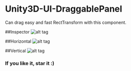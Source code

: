 # Unity3D-UI-DraggablePanel
Can drag easy and fast RectTransform with this component.

##Inspector
![alt tag](https://i.gyazo.com/e643a49209832d2307815d26e8574d57.png)

##Horizontal
![alt tag](https://i.gyazo.com/1036cbef438adf6c7cf809c775623a98.gif)

##Vertical
![alt tag](https://i.gyazo.com/3f90042ead470bb7338f9e668a3930e6.gif)

### If you like it, star it :)